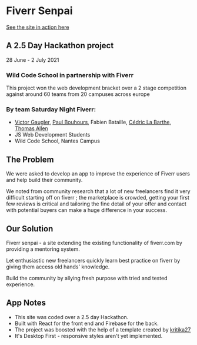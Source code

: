 # Fiverr Senpai

[See the site in action here](https://fiverrsenpai.netlify.app/)
## A 2.5 Day Hackathon project
 28 June - 2 July 2021
### Wild Code School in partnership with Fiverr
This project won the web development bracket over a 2 stage competition against around 60 teams from 20 campuses across europe

### By team Saturday Night Fiverr:

- [Victor Gaugler](https://github.com/vgaugler), [Paul Bouhours](https://github.com/PBouhours), Fabien Bataille, [Cédric La Barthe](https://github.com/cedric-labarthe), [Thomas Allen](https://github.com/teasmade)
- JS Web Development Students
- Wild Code School, Nantes Campus

## The Problem

We were asked to develop an app to improve the experience of Fiverr users and help build their community.

We noted from community research that a lot of new freelancers find it very difficult starting off on fiverr ; the marketplace is crowded, getting your first few reviews is critical and tailoring the fine detail of your offer and contact with potential buyers can make a huge difference in your success.
## Our Solution

Fiverr senpai - a site extending the existing functionality of fiverr.com by providing a mentoring system.

Let enthusiastic new freelancers quickly learn best practice on fiverr by giving them access old hands' knowledge.

Build the community by allying fresh purpose with tried and tested experience.

## App Notes

- This site was coded over a 2.5 day Hackathon.
- Built with React for the front end and Firebase for the back.
- The project was boosted with the help of a template created by [kritika27](https://github.com/kritika27)
- It's Desktop First - responsive styles aren't yet implemented.

